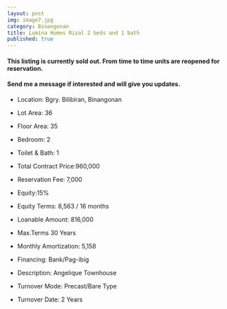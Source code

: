 ```yaml
---
layout: post
img: image7.jpg
category: Binangonan
title: Lumina Homes Rizal 2 beds and 1 bath
published: true
---
```


<H4> This listing is currently sold out. From time to time units are reopened for reservation.</h4>

<h4> Send me a message if interested and will give you updates.</h4>

- Location: Bgry. Bilibiran, Binangonan
- Lot Area: 36
- Floor Area: 35
- Bedroom: 2
- Toilet & Bath: 1


- Total Contract Price:960,000
- Reservation Fee: 7,000
- Equity:15%
- Equity Terms: 8,563 / 16 months
- Loanable Amount: 816,000
- Max.Terms	30 Years
- Monthly Amortization: 5,158
- Financing: Bank/Pag-ibig

- Description: Angelique Townhouse
- Turnover Mode: Precast/Bare Type
- Turnover Date: 2 Years

